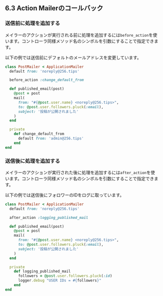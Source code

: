 ## 6.3 Action Mailerのコールバック

### 送信前に処理を追加する

メイラーのアクションが実行される前に処理を追加するには`before_action`を使います。コントローラ同様メソッド名のシンボルを引数にすることで指定できます。

以下の例では送信前にデフォルトのメールアドレスを変更しています。

```ruby
class PostMailer < ApplicationMailer
  default from: 'noreply@256.tips'

  before_action :change_default_from

  def published_email(post)
    @post = post
    mail(
      from: "#{@post.user.name} <noreply@256.tips>",
      to: @post.user.followers.pluck(:email),
      subject: '投稿が公開されました'
    )
  end

  private
    def change_default_from
      default from: 'admin@256.tips'
    end
end
```

### 送信後に処理を追加する

メイラーのアクションが実行された後に処理を追加するには`after_action`を使います。コントローラ同様メソッド名のシンボルを引数にすることで指定できます。

以下の例では送信後にフォロワーのIDをログに取っています。

```ruby
class PostMailer < ApplicationMailer
  default from: 'noreply@256.tips'

  after_action :logging_published_mail

  def published_email(post)
    @post = post
    mail(
      from: "#{@post.user.name} <noreply@256.tips>",
      to: @post.user.followers.pluck(:email),
      subject: '投稿が公開されました'
    )
  end

  private
    def logging_published_mail
      followers = @post.user.followers.pluck(:id)
      logger.debug "USER IDs = #{followers}"
    end
end
```
